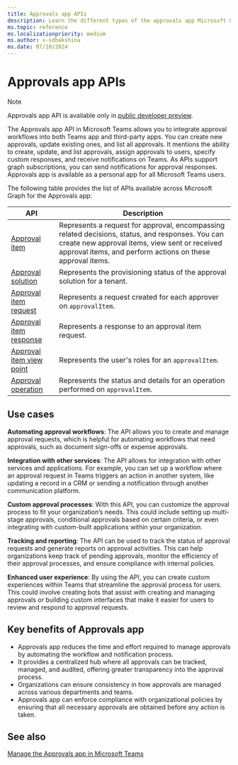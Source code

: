 ```yaml
---
title: Approvals app APIs
description: Learn the different types of the approvals app Microsoft Graph APIs for personal and third-party apps, its use cases, and benefits.
ms.topic: reference
ms.localizationpriority: medium
ms.author: v-sdhakshina
ms.date: 07/10/2024
---
```


# Approvals app APIs

> [!NOTE]
> Approvals app API is available only in [public developer preview](~/resources/dev-preview/developer-preview-intro.md).

The Approvals app API in Microsoft Teams allows you to integrate approval workflows into both Teams app and third-party apps. You can create new approvals, update existing ones, and list all approvals. It mentions the ability to create, update, and list approvals, assign approvals to users, specify custom responses, and receive notifications on Teams. As APIs support graph subscriptions, you can send notifications for approval responses. Approvals app is available as a personal app for all Microsoft Teams users.

The following table provides the list of APIs available across Microsoft Graph for the Approvals app:

| API | Description |
| ---- | ---- |
| [Approval item](/graph/api/resources/approvalitem?view=graph-rest-beta&preserve-view=true) | Represents a request for approval, encompassing related decisions, status, and responses. You can create new approval items, view sent or received approval items, and perform actions on these approval items. |
| [Approval solution](/graph/api/resources/approvalsolution?view=graph-rest-beta&preserve-view=true) | Represents the provisioning status of the approval solution for a tenant. |
| [Approval item request](/graph/api/resources/approvalitemrequest?view=graph-rest-beta&preserve-view=true) | Represents a request created for each approver on `approvalItem`. |
| [Approval item response](/graph/api/resources/approvalitemresponse?view=graph-rest-beta&preserve-view=true) | Represents a response to an approval item request. |
| [Approval item view point](/graph/api/resources/approvalitemviewpoint?view=graph-rest-beta&preserve-view=true) |Represents the user's roles for an `approvalItem`.|
| [Approval operation](/graph/api/resources/approvaloperation?view=graph-rest-beta&preserve-view=true) | Represents the status and details for an operation performed on `approvalItem`.|

## Use cases

**Automating approval workflows**: The API allows you to create and manage approval requests, which is helpful for automating workflows that need approvals, such as document sign-offs or expense approvals.

**Integration with other services**: The API allows for integration with other services and applications. For example, you can set up a workflow where an approval request in Teams triggers an action in another system, like updating a record in a CRM or sending a notification through another communication platform.

**Custom approval processes**: With this API, you can customize the approval process to fit your organization’s needs. This could include setting up multi-stage approvals, conditional approvals based on certain criteria, or even integrating with custom-built applications within your organization.

**Tracking and reporting**: The API can be used to track the status of approval requests and generate reports on approval activities. This can help organizations keep track of pending approvals, monitor the efficiency of their approval processes, and ensure compliance with internal policies.

**Enhanced user experience**: By using the API, you can create custom experiences within Teams that streamline the approval process for users. This could involve creating bots that assist with creating and managing approvals or building custom interfaces that make it easier for users to review and respond to approval requests.

## Key benefits of Approvals app

* Approvals app reduces the time and effort required to manage approvals by automating the workflow and notification process.
* It provides a centralized hub where all approvals can be tracked, managed, and audited, offering greater transparency into the approval process.
* Organizations can ensure consistency in how approvals are managed across various departments and teams.
* Approvals app can enforce compliance with organizational policies by ensuring that all necessary approvals are obtained before any action is taken.

## See also

[Manage the Approvals app in Microsoft Teams](/microsoftteams/approval-admin)
